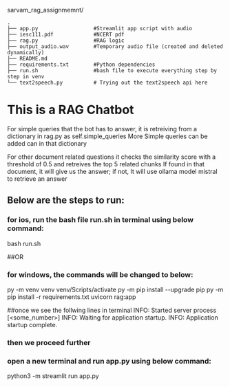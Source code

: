 sarvam_rag_assignmemnt/

    .
    ├── app.py                  #Streamlit app script with audio
    ├── iesc111.pdf             #NCERT pdf
    ├── rag.py                  #RAG logic 
    ├── output_audio.wav        #Temporary audio file (created and deleted dynamically)
    ├── README.md  
    ├── requirements.txt        #Python dependencies
    ├── run.sh                  #bash file to execute everything step by step in venv   
    └── text2speech.py          # Trying out the text2speech api here 


# This is a RAG Chatbot 
For simple queries that the bot has to answer, it is retreiving from a dictionary in rag.py as self.simple_queries
More Simple queries can be added can in that dictionary

For other document related questions it checks the similarity score with a threshold of 0.5 and retreives the top 5 related chunks
If found in that document, it will give us the answer; if not, It will use ollama model mistral to retrieve an answer


## Below are the steps to run:

### for ios, run the bash file run.sh in terminal using below command:

bash run.sh

##OR 

### for windows, the commands will be changed to below:

py -m venv venv
venv/Scripts/activate
py -m pip install --upgrade pip
py -m pip install -r requirements.txt
uvicorn rag:app

##once we see the follwing lines in terminal
INFO:     Started server process [<some_number>]
INFO:     Waiting for application startup.
INFO:     Application startup complete.

### then we proceed further

### open a new terminal and run app.py using below command:

python3 -m streamlit run app.py





